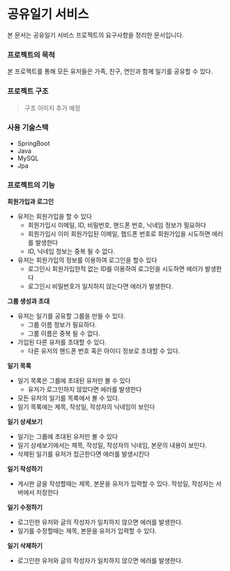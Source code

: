 # 공유일기 서비스

본 문서는 공유일기 서비스 프로젝트의 요구사항을 정리한 문서입니다.

### 프로젝트의 목적

본 프로젝트를 통해 모든 유저들은 가족, 친구, 연인과 함께 일기를 공유할 수 있다.

### 프로젝트 구조

> 구조 이미지 추가 예정

### 사용 기술스택

- SpringBoot
- Java
- MySQL
- Jpa

### 프로젝트의 기능

**회원가입과 로그인**

- 유저는 회원가입을 할 수 있다
    - 회원가입시 이메일, ID, 비밀번호, 핸드폰 번호, 닉네임 정보가 필요하다
    - 회원가입시 이미 회원가입된 이메일, 햅드폰 번호로 회원가입을 시도하면 에러를 발생한다
    - ID, 닉네임 정보는 중복 될 수 없다.
- 유저는 회원가입의 정보를 이용하여 로그인을 할수 있다
    - 로그인시 회원가입한적 없는 ID를 이용하여 로그인을 시도하면 에러가 발생한다
    - 로그인시 비밀번호가 일치하지 않는다면 에러가 발생한다.

**그룹 생성과 초대**

- 유저는 일기를 공유할 그룹을 만들 수 있다.
    - 그룹 이름 정보가 필요하다.
    - 그룸 이름은 중복 될 수 없다.
- 가입된 다른 유저를 초대할 수 있다.
    - 다른 유저의 핸드폰 번호 혹은 아이디 정보로 초대할 수 있다.

**일기 목록**

- 일기 목록은 그룹에 초대된 유저만 볼 수 있다
    - 유저가 로그인하지 않았다면 에러를 발생한다
- 모든 유저의 일기를 목록에서 볼 수 있다.
- 일기 목록에는 제목, 작성일, 작성자의 닉네임이 보인다

**일기 상세보기**

- 일기는 그룹에 초대된 유저만 볼 수 있다
- 일기 상세보기에서는 제목, 작성일, 작성자의 닉네임, 본문의 내용이 보인다.
- 삭제된 일기를 유저가 접근한다면 에러를 발생시킨다

**일기 작성하기**

- 게시판 글을 작성할때는 제목, 본문을 유저가 입력할 수 있다. 작성일, 작성자는 서버에서 저장한다

**일기 수정하기**

- 로그인한 유저와 글의 작성자가 일치하지 않으면 에러를 발생한다.
- 일기를 수정할때는 제목, 본문을 유저가 입력할 수 있다.

**일기 삭제하기**

- 로그인한 유저와 글의 작성자가 일치하지 않으면 에러를 발생한다.

